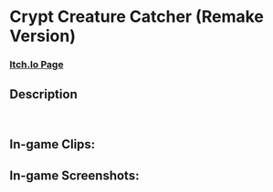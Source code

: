 <h1>Crypt Creature Catcher (Remake Version)</h1>

### [Itch.Io Page]()

<h2>Description</h2>
<p>

</p>
<p>

<br />

<h2>In-game Clips:</h2>

<h2>In-game Screenshots:</h2>
